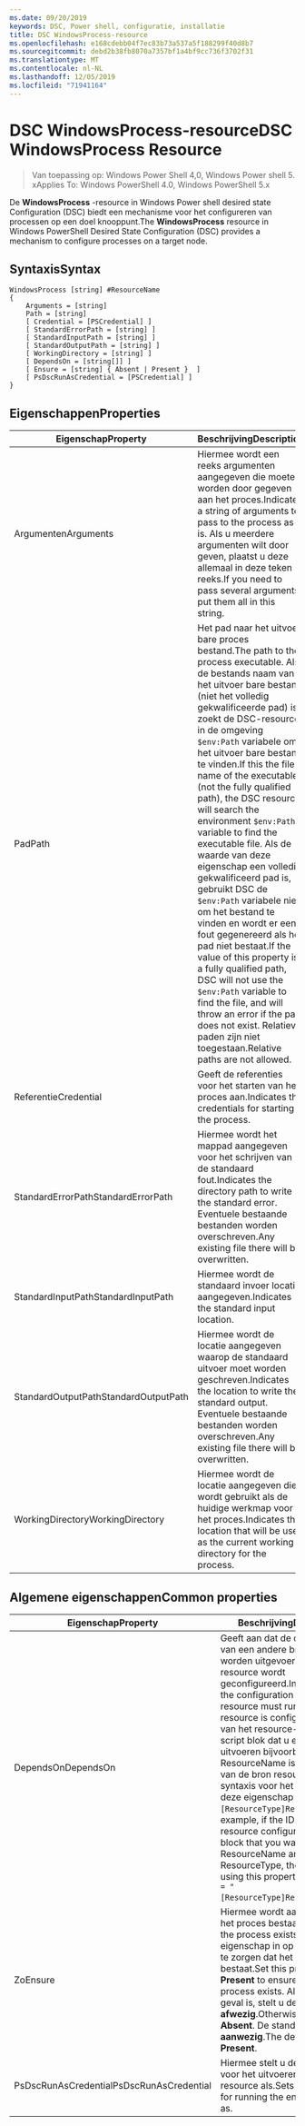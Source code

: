 ```yaml
---
ms.date: 09/20/2019
keywords: DSC, Power shell, configuratie, installatie
title: DSC WindowsProcess-resource
ms.openlocfilehash: e168cdebb04f7ec83b73a537a5f188299f40d8b7
ms.sourcegitcommit: debd2b38fb8070a7357bf1a4bf9cc736f3702f31
ms.translationtype: MT
ms.contentlocale: nl-NL
ms.lasthandoff: 12/05/2019
ms.locfileid: "71941164"
---
```

# <a name="dsc-windowsprocess-resource"></a><span data-ttu-id="5c7b5-103">DSC WindowsProcess-resource</span><span class="sxs-lookup"><span data-stu-id="5c7b5-103">DSC WindowsProcess Resource</span></span>

> <span data-ttu-id="5c7b5-104">Van toepassing op: Windows Power Shell 4,0, Windows Power shell 5. x</span><span class="sxs-lookup"><span data-stu-id="5c7b5-104">Applies To: Windows PowerShell 4.0, Windows PowerShell 5.x</span></span>

<span data-ttu-id="5c7b5-105">De **WindowsProcess** -resource in Windows Power shell desired state Configuration (DSC) biedt een mechanisme voor het configureren van processen op een doel knooppunt.</span><span class="sxs-lookup"><span data-stu-id="5c7b5-105">The **WindowsProcess** resource in Windows PowerShell Desired State Configuration (DSC) provides a mechanism to configure processes on a target node.</span></span>

## <a name="syntax"></a><span data-ttu-id="5c7b5-106">Syntaxis</span><span class="sxs-lookup"><span data-stu-id="5c7b5-106">Syntax</span></span>

```Syntax
WindowsProcess [string] #ResourceName
{
    Arguments = [string]
    Path = [string]
    [ Credential = [PSCredential] ]
    [ StandardErrorPath = [string] ]
    [ StandardInputPath = [string] ]
    [ StandardOutputPath = [string] ]
    [ WorkingDirectory = [string] ]
    [ DependsOn = [string[]] ]
    [ Ensure = [string] { Absent | Present }  ]
    [ PsDscRunAsCredential = [PSCredential] ]
}
```

## <a name="properties"></a><span data-ttu-id="5c7b5-107">Eigenschappen</span><span class="sxs-lookup"><span data-stu-id="5c7b5-107">Properties</span></span>

|<span data-ttu-id="5c7b5-108">Eigenschap</span><span class="sxs-lookup"><span data-stu-id="5c7b5-108">Property</span></span> |<span data-ttu-id="5c7b5-109">Beschrijving</span><span class="sxs-lookup"><span data-stu-id="5c7b5-109">Description</span></span> |
|---|---|
|<span data-ttu-id="5c7b5-110">Argumenten</span><span class="sxs-lookup"><span data-stu-id="5c7b5-110">Arguments</span></span> |<span data-ttu-id="5c7b5-111">Hiermee wordt een reeks argumenten aangegeven die moeten worden door gegeven aan het proces.</span><span class="sxs-lookup"><span data-stu-id="5c7b5-111">Indicates a string of arguments to pass to the process as-is.</span></span> <span data-ttu-id="5c7b5-112">Als u meerdere argumenten wilt door geven, plaatst u deze allemaal in deze teken reeks.</span><span class="sxs-lookup"><span data-stu-id="5c7b5-112">If you need to pass several arguments, put them all in this string.</span></span> |
|<span data-ttu-id="5c7b5-113">Pad</span><span class="sxs-lookup"><span data-stu-id="5c7b5-113">Path</span></span> |<span data-ttu-id="5c7b5-114">Het pad naar het uitvoer bare proces bestand.</span><span class="sxs-lookup"><span data-stu-id="5c7b5-114">The path to the process executable.</span></span> <span data-ttu-id="5c7b5-115">Als de bestands naam van het uitvoer bare bestand (niet het volledig gekwalificeerde pad) is, zoekt de DSC-resource in de omgeving `$env:Path` variabele om het uitvoer bare bestand te vinden.</span><span class="sxs-lookup"><span data-stu-id="5c7b5-115">If this the file name of the executable (not the fully qualified path), the DSC resource will search the environment `$env:Path` variable to find the executable file.</span></span> <span data-ttu-id="5c7b5-116">Als de waarde van deze eigenschap een volledig gekwalificeerd pad is, gebruikt DSC de `$env:Path` variabele niet om het bestand te vinden en wordt er een fout gegenereerd als het pad niet bestaat.</span><span class="sxs-lookup"><span data-stu-id="5c7b5-116">If the value of this property is a fully qualified path, DSC will not use the `$env:Path` variable to find the file, and will throw an error if the path does not exist.</span></span> <span data-ttu-id="5c7b5-117">Relatieve paden zijn niet toegestaan.</span><span class="sxs-lookup"><span data-stu-id="5c7b5-117">Relative paths are not allowed.</span></span> |
|<span data-ttu-id="5c7b5-118">Referentie</span><span class="sxs-lookup"><span data-stu-id="5c7b5-118">Credential</span></span> |<span data-ttu-id="5c7b5-119">Geeft de referenties voor het starten van het proces aan.</span><span class="sxs-lookup"><span data-stu-id="5c7b5-119">Indicates the credentials for starting the process.</span></span> |
|<span data-ttu-id="5c7b5-120">StandardErrorPath</span><span class="sxs-lookup"><span data-stu-id="5c7b5-120">StandardErrorPath</span></span> |<span data-ttu-id="5c7b5-121">Hiermee wordt het mappad aangegeven voor het schrijven van de standaard fout.</span><span class="sxs-lookup"><span data-stu-id="5c7b5-121">Indicates the directory path to write the standard error.</span></span> <span data-ttu-id="5c7b5-122">Eventuele bestaande bestanden worden overschreven.</span><span class="sxs-lookup"><span data-stu-id="5c7b5-122">Any existing file there will be overwritten.</span></span> |
|<span data-ttu-id="5c7b5-123">StandardInputPath</span><span class="sxs-lookup"><span data-stu-id="5c7b5-123">StandardInputPath</span></span> |<span data-ttu-id="5c7b5-124">Hiermee wordt de standaard invoer locatie aangegeven.</span><span class="sxs-lookup"><span data-stu-id="5c7b5-124">Indicates the standard input location.</span></span> |
|<span data-ttu-id="5c7b5-125">StandardOutputPath</span><span class="sxs-lookup"><span data-stu-id="5c7b5-125">StandardOutputPath</span></span> |<span data-ttu-id="5c7b5-126">Hiermee wordt de locatie aangegeven waarop de standaard uitvoer moet worden geschreven.</span><span class="sxs-lookup"><span data-stu-id="5c7b5-126">Indicates the location to write the standard output.</span></span> <span data-ttu-id="5c7b5-127">Eventuele bestaande bestanden worden overschreven.</span><span class="sxs-lookup"><span data-stu-id="5c7b5-127">Any existing file there will be overwritten.</span></span> |
|<span data-ttu-id="5c7b5-128">WorkingDirectory</span><span class="sxs-lookup"><span data-stu-id="5c7b5-128">WorkingDirectory</span></span> |<span data-ttu-id="5c7b5-129">Hiermee wordt de locatie aangegeven die wordt gebruikt als de huidige werkmap voor het proces.</span><span class="sxs-lookup"><span data-stu-id="5c7b5-129">Indicates the location that will be used as the current working directory for the process.</span></span> |

## <a name="common-properties"></a><span data-ttu-id="5c7b5-130">Algemene eigenschappen</span><span class="sxs-lookup"><span data-stu-id="5c7b5-130">Common properties</span></span>

|<span data-ttu-id="5c7b5-131">Eigenschap</span><span class="sxs-lookup"><span data-stu-id="5c7b5-131">Property</span></span> |<span data-ttu-id="5c7b5-132">Beschrijving</span><span class="sxs-lookup"><span data-stu-id="5c7b5-132">Description</span></span> |
|---|---|
|<span data-ttu-id="5c7b5-133">DependsOn</span><span class="sxs-lookup"><span data-stu-id="5c7b5-133">DependsOn</span></span> |<span data-ttu-id="5c7b5-134">Geeft aan dat de configuratie van een andere bron moet worden uitgevoerd voordat deze resource wordt geconfigureerd.</span><span class="sxs-lookup"><span data-stu-id="5c7b5-134">Indicates that the configuration of another resource must run before this resource is configured.</span></span> <span data-ttu-id="5c7b5-135">Als de ID van het resource-configuratie script blok dat u eerst wilt uitvoeren bijvoorbeeld de naam ResourceName is, en het type van de bron resource is, is de syntaxis voor het gebruik van deze eigenschap `DependsOn = "[ResourceType]ResourceName"`.</span><span class="sxs-lookup"><span data-stu-id="5c7b5-135">For example, if the ID of the resource configuration script block that you want to run first is ResourceName and its type is ResourceType, the syntax for using this property is `DependsOn = "[ResourceType]ResourceName"`.</span></span> |
|<span data-ttu-id="5c7b5-136">Zo</span><span class="sxs-lookup"><span data-stu-id="5c7b5-136">Ensure</span></span> |<span data-ttu-id="5c7b5-137">Hiermee wordt aangegeven of het proces bestaat.</span><span class="sxs-lookup"><span data-stu-id="5c7b5-137">Indicates if the process exists.</span></span> <span data-ttu-id="5c7b5-138">Stel deze eigenschap in op **aanwezig** om te zorgen dat het proces bestaat.</span><span class="sxs-lookup"><span data-stu-id="5c7b5-138">Set this property to **Present** to ensure that the process exists.</span></span> <span data-ttu-id="5c7b5-139">Als dat niet het geval is, stelt u deze in op **afwezig**.</span><span class="sxs-lookup"><span data-stu-id="5c7b5-139">Otherwise, set it to **Absent**.</span></span> <span data-ttu-id="5c7b5-140">De standaard waarde is **aanwezig**.</span><span class="sxs-lookup"><span data-stu-id="5c7b5-140">The default value is **Present**.</span></span> |
|<span data-ttu-id="5c7b5-141">PsDscRunAsCredential</span><span class="sxs-lookup"><span data-stu-id="5c7b5-141">PsDscRunAsCredential</span></span> |<span data-ttu-id="5c7b5-142">Hiermee stelt u de referentie in voor het uitvoeren van de gehele resource als.</span><span class="sxs-lookup"><span data-stu-id="5c7b5-142">Sets the credential for running the entire resource as.</span></span> |